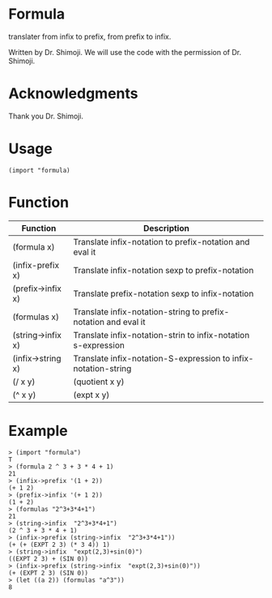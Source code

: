 # Formula

  translater from infix to prefix, from prefix to infix.

  Written by Dr. Shimoji.
  We will use the code with the permission of Dr. Shimoji. 

# Acknowledgments
Thank you Dr. Shimoji.

# Usage

```
(import "formula)
```

# Function

| Function                          | Description                                             |
| --------------------------------- | --------------------------------------------------------|
| (formula x)                       | Translate infix-notation to prefix-notation and eval it |
| (infix-prefix x)                  | Translate infix-notation sexp to prefix-notation        |
| (prefix->infix x)                 | Translate prefix-notation sexp to infix-notation        |
| (formulas x)                      | Translate infix-notation-string to prefix-notation and eval it |
| (string->infix x)                 | Translate infix-notation-strin to infix-notation s-expression  |
| (infix->string x)                 | Translate infix-notation-S-expression to infix-notation-string   |
| (/ x y)                           | (quotient x y)                                          |
| (^ x y)                           | (expt x y)                                              |




# Example

```
> (import "formula")
T
> (formula 2 ^ 3 + 3 * 4 + 1)
21
> (infix->prefix '(1 + 2))
(+ 1 2)
> (prefix->infix '(+ 1 2))
(1 + 2)
> (formulas "2^3+3*4+1")
21
> (string->infix  "2^3+3*4+1")
(2 ^ 3 + 3 * 4 + 1)
> (infix->prefix (string->infix  "2^3+3*4+1"))
(+ (+ (EXPT 2 3) (* 3 4)) 1)
> (string->infix  "expt(2,3)+sin(0)")
((EXPT 2 3) + (SIN 0))
> (infix->prefix (string->infix  "expt(2,3)+sin(0)"))
(+ (EXPT 2 3) (SIN 0))
> (let ((a 2)) (formulas "a^3"))
8
```